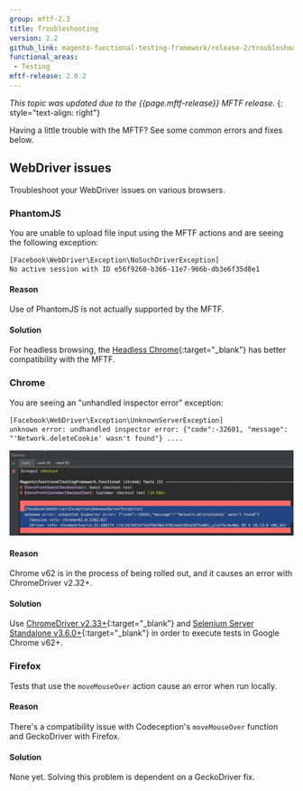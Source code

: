 ```yaml
---
group: mftf-2.3
title: Troubleshooting
version: 2.2
github_link: magento-functional-testing-framework/release-2/troubleshooting.md
functional_areas:
 - Testing
mftf-release: 2.0.2
---
```


_This topic was updated due to the {{page.mftf-release}} MFTF release._
{: style="text-align: right"}

Having a little trouble with the MFTF? See some common errors and fixes below.

## WebDriver issues

Troubleshoot your WebDriver issues on various browsers.

### PhantomJS

You are unable to upload file input using the MFTF actions and are seeing the following exception:

```
[Facebook\WebDriver\Exception\NoSuchDriverException]
No active session with ID e56f9260-b366-11e7-966b-db3e6f35d8e1
```

#### Reason

Use of PhantomJS is not actually supported by the MFTF.

#### Solution

For headless browsing, the [Headless Chrome](https://developers.google.com/web/updates/2017/04/headless-chrome){:target="_blank"} has better compatibility with the MFTF.

### Chrome

You are seeing an "unhandled inspector error" exception:

```
[Facebook\WebDriver\Exception\UnknownServerException]
unknown error: undhandled inspector error: {"code":-32601, "message":
"'Network.deleteCookie' wasn't found"} ....
```

![Screenshot with the exception](./img/trouble-chrome232.png)

#### Reason

Chrome v62 is in the process of being rolled out, and it causes an error with ChromeDriver v2.32+.

#### Solution

Use [ChromeDriver v2.33+](https://chromedriver.storage.googleapis.com/index.html?path=2.33/){:target="_blank"} and [Selenium Server Standalone v3.6.0+](http://www.seleniumhq.org/download/){:target="_blank"} in order to execute tests in Google Chrome v62+.

### Firefox

Tests that use the `moveMouseOver` action cause an error when run locally.

#### Reason

There's a compatibility issue with Codeception's `moveMouseOver` function and GeckoDriver with Firefox.

#### Solution

None yet. Solving this problem is dependent on a GeckoDriver fix.
